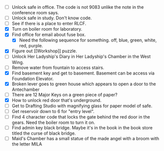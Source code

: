 - [ ] Unlock safe in office. The code is not 9083 unlike the note in the conference room says.
- [ ] Unlock safe in study. Don't know code.
- [ ] See if there is a place to enter RLCF.
- [x] Turn on boiler room for laboratory.
- [x] Find office for email about fuse box.
	- [x] Need the following sequence for something. off, blue, green, white, red, purple.
- [x] Figure out [[Workshop]] puzzle.
- [ ] Unlock Her Ladyship's Diary in Her Ladyship's Chamber in the West Wing.
- [ ] Remove water from fountain to access stairs.
- [x] Find basement key and get to basement. Basement can be access via Foundation Elevator.
- [x] Broken lever goes to green house which appears to open a door to the Antechamber
- [ ] There are 12 Major Keys on a green piece of paper?
- [x] How to unlock red door that's underground.
- [ ] Get to Drafting Studio with magnifying glass for paper model of safe.
- [ ] Get reservoir down to 6 for "entry level". 
- [ ] Find 4 character code that locks the gate behind the red door in the gears. Need the boiler room to turn it on.
- [ ] Find admin key black bridge. Maybe it's in the book in the book store titled the curse of black bridge.
- [ ] Maid's Chamber has a small statue of the made angel with a broom with the letter MILA
